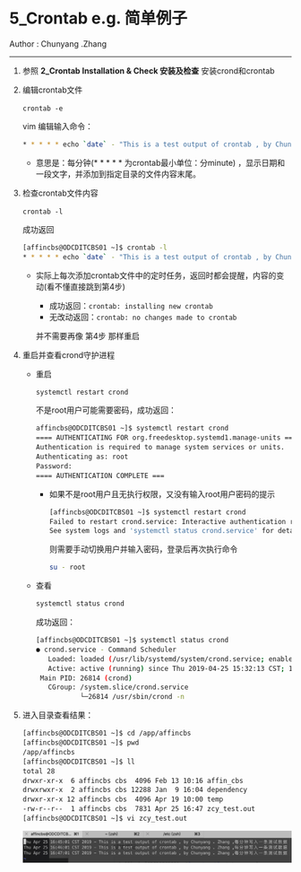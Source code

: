 # 5_Crontab e.g. 简单例子

Author : Chunyang .Zhang

---

1. 参照 **2_Crontab Installation & Check 安装及检查** 安装crond和crontab

   

2. 编辑crontab文件

   `crontab -e`

   vim 编辑输入命令： 

   ```bash
   * * * * * echo `date` - "This is a test output of crontab , by Chunyang . Zhang ,每分钟写入一条测试数据" >> /app/affincbs/zcy_test.out
   ```

   * 意思是：每分钟(* * * * * 为crontab最小单位：分minute) ，显示日期和一段文字，并添加到指定目录的文件内容末尾。

     

3. 检查crontab文件内容

   `crontab -l`

   成功返回

   ```bash
   [affincbs@ODCDITCBS01 ~]$ crontab -l
   * * * * * echo `date` - "This is a test output of crontab , by Chunyang . Zhang ,每分钟写入一条测试数据" >> /app/affincbs/zcy_test.out
   ```

   * 实际上每次添加crontab文件中的定时任务，返回时都会提醒，内容的变动(看不懂直接跳到第4步)

      * 成功返回：`crontab: installing new crontab`
      * 无改动返回：`crontab: no changes made to crontab`
      
      并不需要再像 第4步 那样重启
      
      

4. 重启并查看crond守护进程

   * 重启
      ```bash
      systemctl restart crond
      ```

      不是root用户可能需要密码，成功返回：
      
      ```bash
      affincbs@ODCDITCBS01 ~]$ systemctl restart crond
      ==== AUTHENTICATING FOR org.freedesktop.systemd1.manage-units ===
      Authentication is required to manage system services or units.
      Authenticating as: root
      Password:
      ==== AUTHENTICATION COMPLETE ===
      ```
      * 如果不是root用户且无执行权限，又没有输入root用户密码的提示
      
        ```bash
        [affincbs@ODCDITCBS01 ~]$ systemctl restart crond
        Failed to restart crond.service: Interactive authentication required.
        See system logs and 'systemctl status crond.service' for details.
        ```
      
        则需要手动切换用户并输入密码，登录后再次执行命令
      
        ```bash
        su - root 
        ```
      
   * 查看
   
      ```bash
      systemctl status crond
      ```
   
      成功返回：
   
      ```bash
      [affincbs@ODCDITCBS01 ~]$ systemctl status crond
      ● crond.service - Command Scheduler
         Loaded: loaded (/usr/lib/systemd/system/crond.service; enabled; vendor preset: enabled)
         Active: active (running) since Thu 2019-04-25 15:32:13 CST; 1h 12min ago
       Main PID: 26814 (crond)
         CGroup: /system.slice/crond.service
                 └─26814 /usr/sbin/crond -n
      ```



5. 进入目录查看结果：

   ```bash
   [affincbs@ODCDITCBS01 ~]$ cd /app/affincbs
   [affincbs@ODCDITCBS01 ~]$ pwd
   /app/affincbs
   [affincbs@ODCDITCBS01 ~]$ ll
   total 28
   drwxr-xr-x  6 affincbs cbs  4096 Feb 13 10:16 affin_cbs
   drwxrwxr-x  2 affincbs cbs 12288 Jan  9 16:04 dependency
   drwxr-xr-x 12 affincbs cbs  4096 Apr 19 10:00 temp
   -rw-r--r--  1 affincbs cbs  7831 Apr 25 16:47 zcy_test.out
   [affincbs@ODCDITCBS01 ~]$ vi zcy_test.out
   ```

   ![Crontab Result](https://github.com/zhangshity/technote/blob/master/Resources/crontab_result.png)

